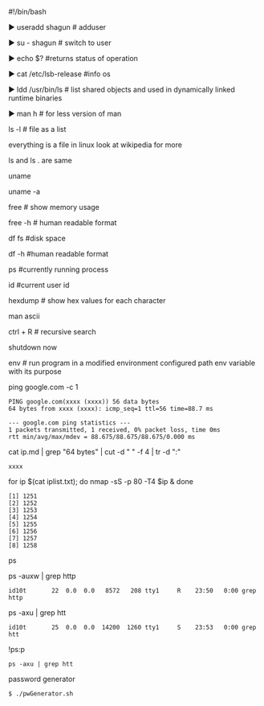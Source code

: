 #!/bin/bash


▶ useradd shagun # adduser

▶ su - shagun # switch to user

▶ echo $? #returns status of operation

▶ cat /etc/lsb-release #info os

▶ ldd /usr/bin/ls # list shared objects and used in dynamically linked runtime binaries

▶ man <name>  h # for less version of man

ls -l # file as a list

everything is a file in linux look at wikipedia for more

ls and ls . are same

uname 

uname -a

free # show memory usage

free -h # human readable format

df fs #disk space

df -h #human readable  format

ps #currently running process

id #current user id

hexdump # show hex values for each character

man ascii

ctrl + R # recursive search

shutdown now 

env # run program in a modified environment configured path env variable with its purpose

 ping google.com -c 1
```
PING google.com(xxxx (xxxx)) 56 data bytes
64 bytes from xxxx (xxxx): icmp_seq=1 ttl=56 time=88.7 ms

--- google.com ping statistics ---
1 packets transmitted, 1 received, 0% packet loss, time 0ms
rtt min/avg/max/mdev = 88.675/88.675/88.675/0.000 ms
```

 cat ip.md | grep "64 bytes" | cut -d " " -f 4 | tr -d ":"
```
xxxx
```

 for ip $(cat iplist.txt); do nmap -sS -p 80 -T4 $ip & done
```
[1] 1251
[2] 1252
[3] 1253
[4] 1254
[5] 1255
[6] 1256
[7] 1257
[8] 1258
```

 ps

 ps -auxw | grep http 

```
id10t       22  0.0  0.0   8572   208 tty1     R    23:50   0:00 grep http
```

 ps -axu | grep htt

```
id10t       25  0.0  0.0  14200  1260 tty1     S    23:53   0:00 grep htt 
```

 !ps:p
```
ps -axu | grep htt
```

 password generator
```console
$ ./pwGenerator.sh
```






